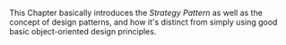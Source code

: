 This Chapter basically introduces the *Strategy Pattern* as well as the concept of design patterns, and how it's distinct from simply using good basic object-oriented design principles.
